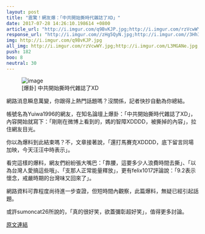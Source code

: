```yaml
---
layout: post
title: "震驚！網友爆：「中共開始撕時代雜誌了XD」"
date: 2017-07-28 14:26:10.198614 +0800
article_url: "http://i.imgur.com/q9BvKJP.jpg;http://i.imgur.com/rzVcwWY.jpg;http://i.imgur.com/L3MGANe.jpg;http://i.imgur.com/6V3fqHT.jpg;http://i.imgur.com/5jPIJRv.jpg;http://i.imgur.com/HjWfDLm.jpg;http://i.imgur.com/HalotSr.jpg;http://i.imgur.com/or55oET.jpg;http://i.imgur.com/a6kE1Lp.jpg"
response_url: "http://i.imgur.com//zHg5QyN.jpg;http://i.imgur.com//3HhIxbw.jpg;http://i.imgur.com//Ljw1Ua1.jpg"
img: http://i.imgur.com/q9BvKJP.jpg
all_img: http://i.imgur.com/rzVcwWY.jpg;http://i.imgur.com/L3MGANe.jpg;http://i.imgur.com/6V3fqHT.jpg;http://i.imgur.com/5jPIJRv.jpg;http://i.imgur.com/HjWfDLm.jpg;http://i.imgur.com/HalotSr.jpg;http://i.imgur.com/or55oET.jpg;http://i.imgur.com/a6kE1Lp.jpg;http://i.imgur.com//zHg5QyN.jpg;http://i.imgur.com//3HhIxbw.jpg;http://i.imgur.com//Ljw1Ua1.jpg
push: 182
boo: 8
neutral: 30
---
```


<figure>
<img src="http://i.imgur.com/q9BvKJP.jpg" alt="image">
<figcaption>
[爆卦] 中共開始撕時代雜誌了XD
</figcaption>
</figure>



網路消息瞬息萬變，你跟得上熱門話題嗎？沒關係，記者快抄自動為你總結。

帳號名為Yuiwa1996的網友，在知名論壇上爆卦：「中共開始撕時代雜誌了XD」，內容開始就寫下：「剛剛在微博上看到的，媽的智障XDDDD，被撕掉的內容」，拉住網友目光。

你以為爆料到此結束嗎？不，文章接著說，「還打馬賽克XDDDD，底下留言同場加映，今天汪汪中時表示」。

看完這樣的爆料，網友們紛紛張大嘴巴：「靠腰，這要多少人浪費時間去撕」、「以為台灣人愛搞這些哦」、「支那人正常能量釋放」，更有felix1017評論說：「9.2表示懷念，戒嚴時期的台灣味又回來了」。

網路資料可靠程度尚待進一步查證，但短時間內觀察，此篇爆料，無疑已經引起話題。

或許sumoncat26所說的，「真的很好笑，欲蓋彌彰超好笑」，值得更多討論。

<a href = "https://www.ptt.cc/bbs/Gossiping/M.1501214329.A.004.html">原文連結</a>

